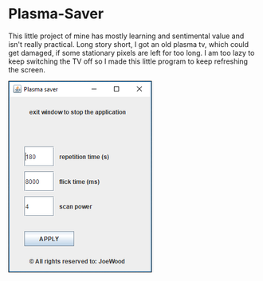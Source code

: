 # Plasma-Saver

This little project of mine has mostly learning and sentimental value and isn't really practical.
Long story short, I got an old plasma tv, which could get damaged, if some stationary pixels are left for too long.
I am too lazy to keep switching the TV off so I made this little program to keep refreshing the screen.

![Screenshot](https://raw.githubusercontent.com/JoeScripter/Plasma-Saver/master/Plasma%20Saver%20window.png "Screenshot")
